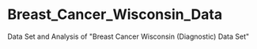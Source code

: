 # Breast_Cancer_Wisconsin_Data
Data Set and Analysis of "Breast Cancer Wisconsin (Diagnostic) Data Set"
